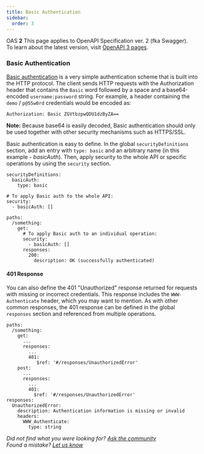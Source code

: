 ```yaml
---
title: Basic Authentication
sidebar:
  order: 3
---
```


OAS **2** This page applies to OpenAPI Specification ver. 2 (fka Swagger).  
To learn about the latest version, visit [OpenAPI 3 pages](/docs/specification/authentication/basic-authentication/).

### Basic Authentication

[Basic authentication](https://en.wikipedia.org/wiki/Basic_access_authentication) is a very simple authentication scheme that is built into the HTTP protocol. The client sends HTTP requests with the Authorization header that contains the `Basic` word followed by a space and a base64-encoded `username:password` string. For example, a header containing the `demo` / `p@55w0rd` credentials would be encoded as:

    Authorization: Basic ZGVtbzpwQDU1dzByZA==

**Note:** Because base64 is easily decoded, Basic authentication should only be used together with other security mechanisms such as HTTPS/SSL.

Basic authentication is easy to define. In the global `securityDefinitions` section, add an entry with `type: basic` and an arbitrary name (in this example - _basicAuth_). Then, apply security to the whole API or specific operations by using the `security` section.

    securityDefinitions:
      basicAuth:
        type: basic

    # To apply Basic auth to the whole API:
    security:
      - basicAuth: []

    paths:
      /something:
        get:
          # To apply Basic auth to an individual operation:
          security:
            - basicAuth: []
          responses:
            200:
              description: OK (successfully authenticated)

#### 401 Response

You can also define the 401 "Unauthorized" response returned for requests with missing or incorrect credentials. This response includes the `WWW-Authenticate` header, which you may want to mention. As with other common responses, the 401 response can be defined in the global `responses` section and referenced from multiple operations.

    paths:
      /something:
        get:
          ...
          responses:
            ...
            401:
               $ref: '#/responses/UnauthorizedError'
        post:
          ...
          responses:
            ...
            401:
              $ref: '#/responses/UnauthorizedError'
    responses:
      UnauthorizedError:
        description: Authentication information is missing or invalid
        headers:
          WWW_Authenticate:
            type: string

_Did not find what you were looking for? [Ask the community](https://community.smartbear.com/t5/Swagger-Open-Source-Tools/bd-p/SwaggerOSTools)  
Found a mistake? [Let us know](https://github.com/swagger-api/swagger.io/issues)_
